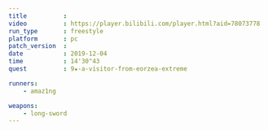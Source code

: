```yaml
---
title          :
video          : https://player.bilibili.com/player.html?aid=78073778
run_type       : freestyle
platform       : pc
patch_version  : 
date           : 2019-12-04
time           : 14'30"43
quest          : 9★-a-visitor-from-eorzea-extreme

runners:
    - amaz1ng

weapons:
    - long-sword
---
```

